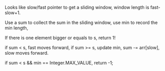 
Looks like slow/fast pointer to get a sliding window, window length is fast-slow+1.

Use a sum to collect the sum in the sliding window, use min to record the min length,

If there is one element bigger or equals to s, return 1!

if sum < s, fast moves forward,
if sum >= s, update min, sum -= arr[slow], slow moves forward.

if sum < s && min == Integer.MAX_VALUE, return -1;

